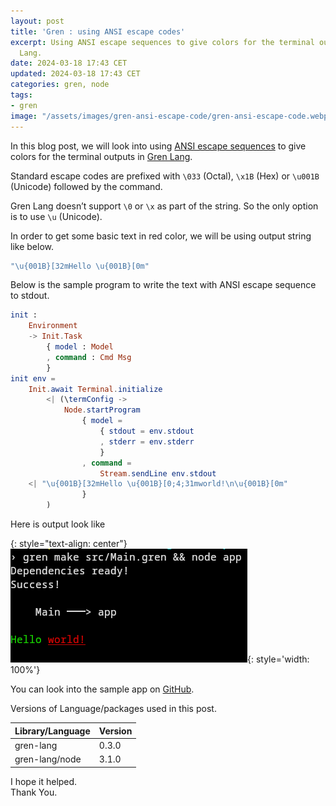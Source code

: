 ```yaml
---
layout: post
title: 'Gren : using ANSI escape codes'
excerpt: Using ANSI escape sequences to give colors for the terminal outputs in Gren
  Lang.
date: 2024-03-18 17:43 CET
updated: 2024-03-18 17:43 CET
categories: gren, node
tags:
- gren
image: "/assets/images/gren-ansi-escape-code/gren-ansi-escape-code.webp"
---
```

In this blog post, we will look into using [ANSI escape sequences](https://en.wikipedia.org/wiki/ANSI_escape_code) to give colors for the terminal outputs in [Gren Lang](https://gren-lang.org/).

Standard escape codes are prefixed with `\033` (Octal), ⁣`\x1B` (Hex) or `\u001B` (Unicode) followed by the command.

Gren Lang doesn’t support `\0` or `\x` as part of the string. So the only option is to use `\u` (Unicode).

In order to get some basic text in red color, we will be using output string like below.

```elm
"\u{001B}[32mHello \u{001B}[0m"
```

Below is the sample program to write the text with ANSI escape sequence to stdout.

```elm
init :
    Environment
    -> Init.Task
        { model : Model
        , command : Cmd Msg
        }
init env =
    Init.await Terminal.initialize
        <| (\termConfig ->
			Node.startProgram
				{ model =
					{ stdout = env.stdout
					, stderr = env.stderr
					}
				, command =
					Stream.sendLine env.stdout
    <| "\u{001B}[32mHello \u{001B}[0;4;31mworld!\n\u{001B}[0m"
				}
		)
```

Here is output look like

{: style="text-align: center"}
![Gren Lang ansi escape codes](/assets/images/gren-ansi-escape-code/gren-ansi-escape-code.webp){: style='width: 100%'}

You can look into the sample app on [GitHub][github_gren_Examples].


Versions of Language/packages used in this post.

| Library/Language | Version |
| ---------------- | ------- |
| gren-lang        | 0.3.0   |
| gren-lang/node   | 3.1.0   

I hope it helped.   
Thank You.

[ansi_wiki]:https://en.wikipedia.org/wiki/ANSI_escape_code
[gren]:https://gren-lang.org/
[github_gren_Examples]:https://github.com/revathskumar/gren-examples/blob/fa54ae1067064f7445ced43eb6041bd9bce774a4/ansi-escape-codes/src/Main.gren